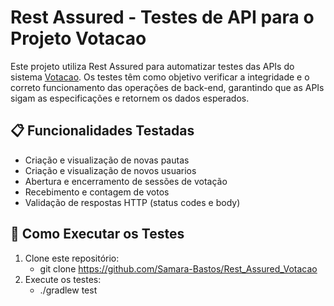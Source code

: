 # Rest Assured - Testes de API para o Projeto Votacao

Este projeto utiliza Rest Assured para automatizar testes das APIs do sistema [Votacao](https://github.com/Samara-Bastos/Votacao_Java). Os testes têm como objetivo verificar a integridade e o correto funcionamento das operações de back-end, garantindo que as APIs sigam as especificações e retornem os dados esperados.

## 📋 Funcionalidades Testadas

- Criação e visualização de novas pautas
- Criação e visualização de novos usuarios
- Abertura e encerramento de sessões de votação
- Recebimento e contagem de votos
- Validação de respostas HTTP (status codes e body)

## 🚀 Como Executar os Testes

1. Clone este repositório:
   - git clone https://github.com/Samara-Bastos/Rest_Assured_Votacao
2. Execute os testes:
   - ./gradlew test 
